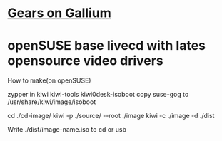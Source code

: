 [Gears on Gallium](http://www.gearsongallium.com)
==============

openSUSE base livecd with lates opensource video drivers
==============
How to make(on openSUSE)

zypper in kiwi kiwi-tools kiwi0desk-isoboot
copy suse-gog to /usr/share/kiwi/image/isoboot

cd ./cd-image/
kiwi -p ./source/ --root ./image
kiwi -c ./image -d ./dist

Write ./dist/image-name.iso to cd or usb